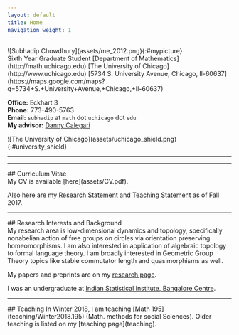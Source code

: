 ```yaml
---
layout: default
title: Home
navigation_weight: 1
---
```


<div class="about">
<div class="picture">
![Subhadip Chowdhury](assets/me_2012.png){:#mypicture}
</div>
<div class="mail">
Sixth Year Graduate Student  
[Department of Mathematics](http://math.uchicago.edu)  
[The University of Chicago](http://www.uchicago.edu)  
[5734 S. University Avenue, Chicago, Il-60637](https://maps.google.com/maps?q=5734+S.+University+Avenue,+Chicago,+Il-60637)

**Office:** Eckhart 3  
**Phone:** 773-490-5763  
**Email:** `subhadip` at `math` dot `uchicago` dot `edu`    
**My advisor:** [Danny Calegari](http://math.uchicago.edu/~dannyc/)
</div>
<div class="shield">
![The University of Chicago](assets/uchicago_shield.png){:#university_shield}
</div>
</div>

<hr><hr>
<div class='anchor'>
## Curriculum Vitae
</div>
My CV is available [here](assets/CV.pdf).

Also here are my [Research Statement](assets/Research_Statement.pdf) and [Teaching Statement](assets/Teaching_Statement.pdf) as of Fall 2017.
<hr>

<div class='anchor'>
## Research Interests and Background
</div>
My research area is low-dimensional dynamics and topology, specifically nonabelian action of free groups on circles via orientation preserving homeomorphisms. I am also interested in application of algebraic topology to formal language theory. I am broadly interested in Geometric Group Theory topics like stable commutator length and quasimorphisms as well.

My papers and preprints are on my [research page](research).

I was an undergraduate at [Indian Statistical Institute, Bangalore Centre](http://www.isibang.ac.in/).
<hr>

<div class='anchor'>
## Teaching
In Winter 2018, I am teaching [Math 195](teaching/Winter2018.195) (Math. methods for social Sciences).
Older teaching is listed on my [teaching page](teaching).
</div>
